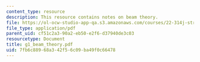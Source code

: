 ```yaml
---
content_type: resource
description: This resource contains notes on beam theory.
file: https://ol-ocw-studio-app-qa.s3.amazonaws.com/courses/22-314j-structural-mechanics-in-nuclear-power-technology-fall-2006/7fb6c88968a342f56c09ba49f0c66478_g1_beam_theory.pdf
file_type: application/pdf
parent_uid: cf51c2a3-90a2-eb50-e2f6-d37940de3c03
resourcetype: Document
title: g1_beam_theory.pdf
uid: 7fb6c889-68a3-42f5-6c09-ba49f0c66478
---
```

